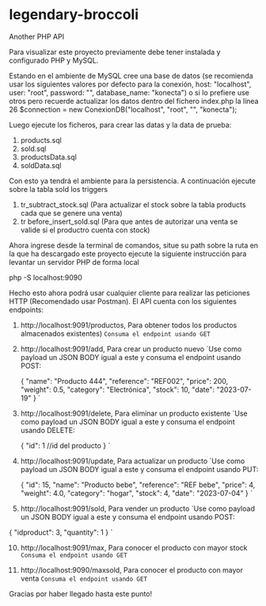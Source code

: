 # legendary-broccoli
Another PHP API

Para visualizar este proyecto previamente debe tener instalada y configurado PHP y MySQL.

Estando en el ambiente de MySQL cree una base de datos (se recomienda usar los siguientes valores por defecto para la conexión,  host: "localhost", user: "root", password: "", database_name: "konecta") o si lo prefiere use otros pero recuerde actualizar los datos dentro del fichero index.php 
la línea 26 $connection = new ConexionDB("localhost", "root", "", "konecta");

Luego ejecute los ficheros, para crear las datas y la data de prueba:

1. products.sql
2. sold.sql
3. productsData.sql
4. soldData.sql

Con esto ya tendrá el ambiente para la persistencia. A continuación ejecute sobre la tabla sold los triggers

1. tr_subtract_stock.sql (Para actualizar el stock sobre la tabla products cada que se genere una venta)
2. tr before_insert_sold.sql (Para que antes de autorizar una venta se valide si el productro cuenta con stock)

Ahora ingrese desde la terminal de comandos, situe su path sobre la ruta en la que ha descargado este proyecto
ejecute la siguiente instrucción para levantar un servidor PHP de forma local

php -S localhost:9090

Hecho esto ahora podrá usar cualquier cliente para realizar las peticiones HTTP (Recomendado usar Postman).
El API cuenta con los siguientes endpoints:

1. http://localhost:9091/productos,  Para obtener todos los productos almacenados existentes)
   `Consuma el endpoint usando GET`
   
2. http://localhost:9091/add,        Para crear un producto nuevo
   `Use como payload un JSON BODY igual a este y consuma el endpoint usando POST:

    {
        "name": "Producto 444",
        "reference": "REF002",
        "price": 200,
        "weight": 0.5,
        "category": "Electrónica",
        "stock": 10,
        "date": "2023-07-19"
    }
    `
   
4. http://localhost:9091/delete,     Para eliminar un producto existente
   `Use como payload un JSON BODY igual a este y consuma el endpoint usando DELETE:

    {
        "id": 1 //id del producto
    }
    `
   
6. http://localhost:9091/update,     Para actualizar un producto
  `Use como payload un JSON BODY igual a este y consuma el endpoint usando PUT:

    {
        "id": 15,
        "name": "Producto bebe",
        "reference": "REF bebe",
        "price": 4,
        "weight": 4.0,
        "category": "hogar",
        "stock": 4,
        "date": "2023-07-04"
    }
    `
   
8. http://localhost:9091/sold,       Para vender un producto
  `Use como payload un JSON BODY igual a este y consuma el endpoint usando POST:
  
  {
      "idproduct": 3,
      "quantity": 1
  }
  `

10. http://localhost:9091/max,        Para conocer el producto con mayor stock
   `Consuma el endpoint usando GET`
   
11. http://localhost:9090/maxsold,    Para conocer el producto con mayor venta
    `Consuma el endpoint usando GET`

Gracias por haber llegado hasta este punto! 
